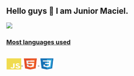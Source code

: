 ## Hello guys 👋 I am Junior Maciel.

<div align="left">
  <a href="https://github.com/junior-maciel">
  <img height="180em" src="https://github-readme-stats.vercel.app/api?username=junior-maciel&show_icons=true&theme=dark&include_all_commits=true&count_private=true"/>
</div>
  
### Most languages used
  
<div style="display: inline_block"><br>
  <img align="center" alt="Maciel-Js" height="30" width="40" src="https://raw.githubusercontent.com/devicons/devicon/master/icons/javascript/javascript-plain.svg">
  <img align="center" alt="Maciel-HTML" height="30" width="40" src="https://raw.githubusercontent.com/devicons/devicon/master/icons/html5/html5-original.svg">
  <img align="center" alt="Maciel-CSS" height="30" width="40" src="https://raw.githubusercontent.com/devicons/devicon/master/icons/css3/css3-original.svg">
</div>
  
